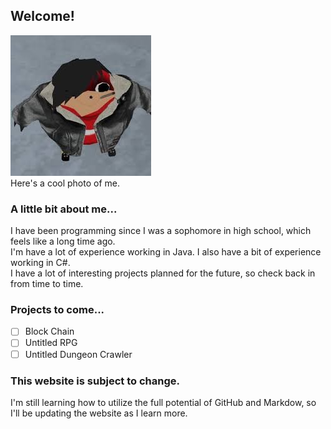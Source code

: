 ## Welcome!

![Image of Jimbo](jimbo.jpg)<br>
Here's a cool photo of me.<br>

### A little bit about me...

I have been programming since I was a sophomore in high school, which feels like a long time ago.<br>
I'm have a lot of experience working in Java. I also have a bit of experience working in C#.<br>
I have a lot of interesting projects planned for the future, so check back in from time to time.

### Projects to come...

- [ ] Block Chain
- [ ] Untitled RPG
- [ ] Untitled Dungeon Crawler

### This website is subject to change.

I'm still learning how to utilize the full potential of GitHub and Markdow, so I'll be updating the website as I learn more.
